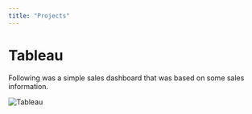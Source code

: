 ```yaml
---
title: "Projects"
---
```


# Tableau 
Following was a simple sales dashboard that was based on some sales information. 

![Tableau](https://imgur.com/a/0aYYnRl)
